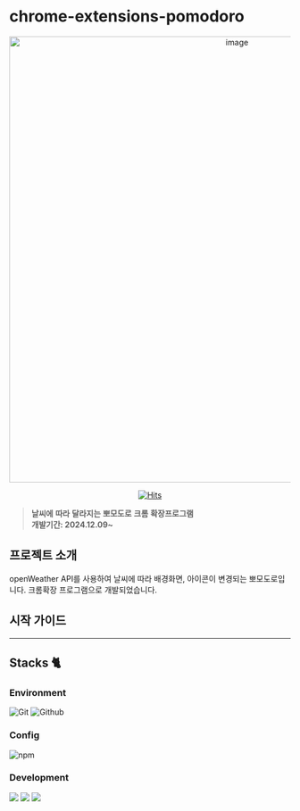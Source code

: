 # chrome-extensions-pomodoro

<div align="center">
<img width="800" alt="image" src="https://ifh.cc/g/5S9axn.png">

[![Hits](https://hits.seeyoufarm.com/api/count/incr/badge.svg?url=https%3A%2F%2Fgithub.com%2Fyoungryul%2Fopen-pomodoro&count_bg=%2379C83D&title_bg=%23555555&icon=&icon_color=%23E7E7E7&title=hits&edge_flat=false)](https://hits.seeyoufarm.com)

</div>

> **날씨에** **따라** **달라지는** **뽀모도로** **크롬** **확장프로그램** <br/> **개발기간: 2024.12.09~**


## 프로젝트 소개

openWeather API를 사용하여 날씨에 따라 배경화면, 아이콘이 변경되는 뽀모도로입니다.
크롬확장 프로그램으로 개발되었습니다. 

## 시작 가이드


---

## Stacks 🐈

### Environment
![Git](https://img.shields.io/badge/Git-F05032?style=for-the-badge&logo=Git&logoColor=white)
![Github](https://img.shields.io/badge/GitHub-181717?style=for-the-badge&logo=GitHub&logoColor=white)             

### Config
![npm](https://img.shields.io/badge/npm-CB3837?style=for-the-badge&logo=npm&logoColor=white)        

### Development
<div>
  <img src="https://img.shields.io/badge/React-61DAFB?style=flat-square&logo=React&logoColor=black"/>
  <img src="https://img.shields.io/badge/Typescript-3178C6?style=flat-square&logo=Typescript&logoColor=white"/>
  <img src="https://img.shields.io/badge/Tailwind CSS-06B6D4?style=flat-square&logo=Tailwind CSS&logoColor=white"/>
</div>


